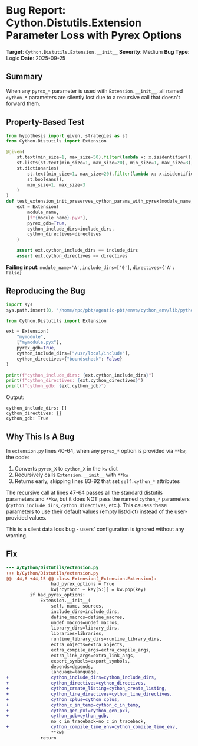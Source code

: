# Bug Report: Cython.Distutils.Extension Parameter Loss with Pyrex Options

**Target**: `Cython.Distutils.Extension.__init__`
**Severity**: Medium
**Bug Type**: Logic
**Date**: 2025-09-25

## Summary

When any `pyrex_*` parameter is used with `Extension.__init__`, all named `cython_*` parameters are silently lost due to a recursive call that doesn't forward them.

## Property-Based Test

```python
from hypothesis import given, strategies as st
from Cython.Distutils import Extension

@given(
    st.text(min_size=1, max_size=50).filter(lambda x: x.isidentifier()),
    st.lists(st.text(min_size=1, max_size=20), min_size=1, max_size=3),
    st.dictionaries(
        st.text(min_size=1, max_size=20).filter(lambda x: x.isidentifier()),
        st.booleans(),
        min_size=1, max_size=3
    )
)
def test_extension_init_preserves_cython_params_with_pyrex(module_name, include_dirs, directives):
    ext = Extension(
        module_name,
        [f"{module_name}.pyx"],
        pyrex_gdb=True,
        cython_include_dirs=include_dirs,
        cython_directives=directives
    )

    assert ext.cython_include_dirs == include_dirs
    assert ext.cython_directives == directives
```

**Failing input**: `module_name='A'`, `include_dirs=['0']`, `directives={'A': False}`

## Reproducing the Bug

```python
import sys
sys.path.insert(0, '/home/npc/pbt/agentic-pbt/envs/cython_env/lib/python3.13/site-packages')

from Cython.Distutils import Extension

ext = Extension(
    "mymodule",
    ["mymodule.pyx"],
    pyrex_gdb=True,
    cython_include_dirs=["/usr/local/include"],
    cython_directives={"boundscheck": False}
)

print(f"cython_include_dirs: {ext.cython_include_dirs}")
print(f"cython_directives: {ext.cython_directives}")
print(f"cython_gdb: {ext.cython_gdb}")
```

Output:
```
cython_include_dirs: []
cython_directives: {}
cython_gdb: True
```

## Why This Is A Bug

In `extension.py` lines 40-64, when any `pyrex_*` option is provided via `**kw`, the code:
1. Converts `pyrex_X` to `cython_X` in the `kw` dict
2. Recursively calls `Extension.__init__` with `**kw`
3. Returns early, skipping lines 83-92 that set `self.cython_*` attributes

The recursive call at lines 47-64 passes all the standard distutils parameters and `**kw`, but it does NOT pass the named `cython_*` parameters (`cython_include_dirs`, `cython_directives`, etc.). This causes these parameters to use their default values (empty list/dict) instead of the user-provided values.

This is a silent data loss bug - users' configuration is ignored without any warning.

## Fix

```diff
--- a/Cython/Distutils/extension.py
+++ b/Cython/Distutils/extension.py
@@ -44,6 +44,15 @@ class Extension(_Extension.Extension):
                 had_pyrex_options = True
                 kw['cython' + key[5:]] = kw.pop(key)
         if had_pyrex_options:
             Extension.__init__(
                 self, name, sources,
                 include_dirs=include_dirs,
                 define_macros=define_macros,
                 undef_macros=undef_macros,
                 library_dirs=library_dirs,
                 libraries=libraries,
                 runtime_library_dirs=runtime_library_dirs,
                 extra_objects=extra_objects,
                 extra_compile_args=extra_compile_args,
                 extra_link_args=extra_link_args,
                 export_symbols=export_symbols,
                 depends=depends,
                 language=language,
+                cython_include_dirs=cython_include_dirs,
+                cython_directives=cython_directives,
+                cython_create_listing=cython_create_listing,
+                cython_line_directives=cython_line_directives,
+                cython_cplus=cython_cplus,
+                cython_c_in_temp=cython_c_in_temp,
+                cython_gen_pxi=cython_gen_pxi,
+                cython_gdb=cython_gdb,
                 no_c_in_traceback=no_c_in_traceback,
+                cython_compile_time_env=cython_compile_time_env,
                 **kw)
             return
```